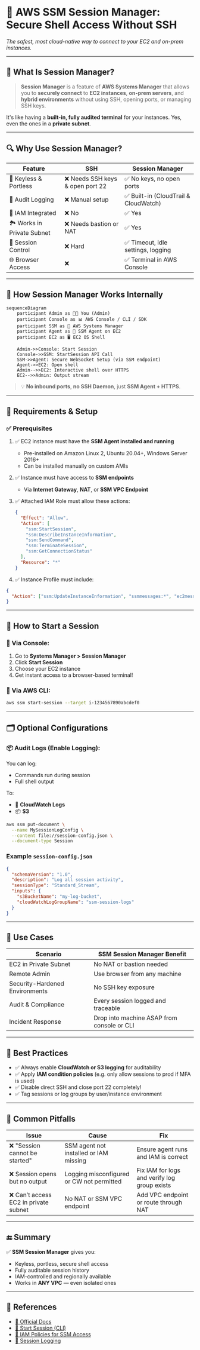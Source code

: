 # 🔐 **AWS SSM Session Manager: Secure Shell Access Without SSH**

_The safest, most cloud-native way to connect to your EC2 and on-prem instances._

---

## 📘 **What Is Session Manager?**

> **Session Manager** is a feature of **AWS Systems Manager** that allows you to **securely connect** to **EC2 instances**, **on-prem servers**, and **hybrid environments** without using SSH, opening ports, or managing SSH keys.

It's like having a **built-in, fully audited terminal** for your instances. Yes, even the ones in a **private subnet**.

---

## 🔍 **Why Use Session Manager?**

| Feature                    | SSH                              | Session Manager                       |
| -------------------------- | -------------------------------- | ------------------------------------- |
| 🔐 Keyless & Portless      | ❌ Needs SSH keys & open port 22 | ✅ No keys, no open ports             |
| 📜 Audit Logging           | ❌ Manual setup                  | ✅ Built-in (CloudTrail & CloudWatch) |
| 🧠 IAM Integrated          | ❌ No                            | ✅ Yes                                |
| 🏞️ Works in Private Subnet | ❌ Needs bastion or NAT          | ✅ Yes                                |
| 🎯 Session Control         | ❌ Hard                          | ✅ Timeout, idle settings, logging    |
| 🌐 Browser Access          | ❌                               | ✅ Terminal in AWS Console            |

---

## 🧪 **How Session Manager Works Internally**

```mermaid
sequenceDiagram
    participant Admin as 👨‍💻 You (Admin)
    participant Console as 📊 AWS Console / CLI / SDK
    participant SSM as 🧠 AWS Systems Manager
    participant Agent as 📡 SSM Agent on EC2
    participant EC2 as 🖥️ EC2 OS Shell

    Admin->>Console: Start Session
    Console->>SSM: StartSession API Call
    SSM->>Agent: Secure WebSocket Setup (via SSM endpoint)
    Agent->>EC2: Open shell
    Admin-->>EC2: Interactive shell over HTTPS
    EC2-->>Admin: Output stream
```

> 💡 **No inbound ports**, **no SSH Daemon**, just **SSM Agent + HTTPS**.

---

## 🧩 **Requirements & Setup**

### ✅ Prerequisites

1. ✅ EC2 instance must have the **SSM Agent installed and running**

   - Pre-installed on Amazon Linux 2, Ubuntu 20.04+, Windows Server 2016+
   - Can be installed manually on custom AMIs

2. ✅ Instance must have access to **SSM endpoints**

   - Via **Internet Gateway**, **NAT**, or **SSM VPC Endpoint**

3. ✅ Attached IAM Role must allow these actions:

   ```json
   {
     "Effect": "Allow",
     "Action": [
       "ssm:StartSession",
       "ssm:DescribeInstanceInformation",
       "ssm:SendCommand",
       "ssm:TerminateSession",
       "ssm:GetConnectionStatus"
     ],
     "Resource": "*"
   }
   ```

4. ✅ Instance Profile must include:

```json
{
  "Action": ["ssm:UpdateInstanceInformation", "ssmmessages:*", "ec2messages:*", "cloudwatch:PutMetricData", "logs:*"]
}
```

---

## 🚀 **How to Start a Session**

### 🔸 **Via Console:**

1. Go to **Systems Manager > Session Manager**
2. Click **Start Session**
3. Choose your EC2 instance
4. Get instant access to a browser-based terminal!

### 🔸 **Via AWS CLI:**

```bash
aws ssm start-session --target i-1234567890abcdef0
```

---

## 🗂️ **Optional Configurations**

### 📦 **Audit Logs (Enable Logging):**

You can log:

- Commands run during session
- Full shell output

To:

- 📄 **CloudWatch Logs**
- 📦 **S3**

```bash
aws ssm put-document \
  --name MySessionLogConfig \
  --content file://session-config.json \
  --document-type Session
```

### Example `session-config.json`

```json
{
  "schemaVersion": "1.0",
  "description": "Log all session activity",
  "sessionType": "Standard_Stream",
  "inputs": {
    "s3BucketName": "my-log-bucket",
    "cloudWatchLogGroupName": "ssm-session-logs"
  }
}
```

---

## 🧰 Use Cases

| Scenario                       | SSM Session Manager Benefit                |
| ------------------------------ | ------------------------------------------ |
| EC2 in Private Subnet          | No NAT or bastion needed                   |
| Remote Admin                   | Use browser from any machine               |
| Security-Hardened Environments | No SSH key exposure                        |
| Audit & Compliance             | Every session logged and traceable         |
| Incident Response              | Drop into machine ASAP from console or CLI |

---

## 🧠 Best Practices

- ✅ Always enable **CloudWatch or S3 logging** for auditability
- ✅ Apply **IAM condition policies** (e.g. only allow sessions to prod if MFA is used)
- ✅ Disable direct SSH and close port 22 completely!
- ✅ Tag sessions or log groups by user/instance environment

---

## 🚫 Common Pitfalls

| Issue                                 | Cause                                     | Fix                                          |
| ------------------------------------- | ----------------------------------------- | -------------------------------------------- |
| ❌ "Session cannot be started"        | SSM agent not installed or IAM missing    | Ensure agent runs and IAM is correct         |
| ❌ Session opens but no output        | Logging misconfigured or CW not permitted | Fix IAM for logs and verify log group exists |
| ❌ Can’t access EC2 in private subnet | No NAT or SSM VPC endpoint                | Add VPC endpoint or route through NAT        |

---

## 🔚 Summary

✅ **SSM Session Manager** gives you:

- Keyless, portless, secure shell access
- Fully auditable session history
- IAM-controlled and regionally available
- Works in **ANY VPC** — even isolated ones

---

## 🔗 References

- [📘 Official Docs](https://docs.aws.amazon.com/systems-manager/latest/userguide/session-manager.html)
- [📘 Start Session (CLI)](https://docs.aws.amazon.com/cli/latest/reference/ssm/start-session.html)
- [📘 IAM Policies for SSM Access](https://docs.aws.amazon.com/systems-manager/latest/userguide/session-manager-getting-started-instance-profile.html)
- [📘 Session Logging](https://docs.aws.amazon.com/systems-manager/latest/userguide/session-manager-logging.html)
